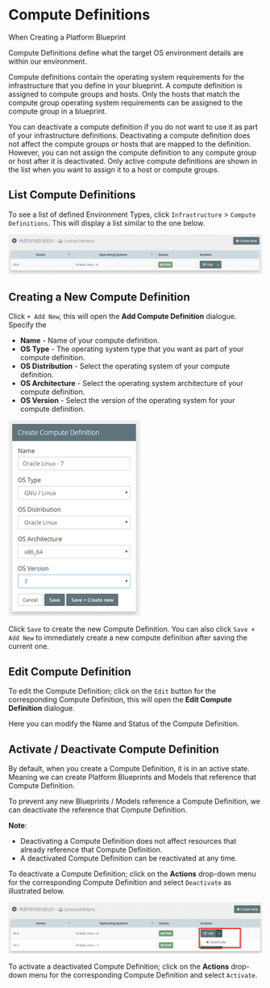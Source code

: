 # Compute Definitions


When Creating a Platform Blueprint

Compute Definitions define what the target OS environment details are within our environment.

Compute definitions contain the operating system requirements for the infrastructure that you define in your blueprint. A compute definition is assigned to compute groups and hosts. Only the hosts that match the compute group operating system requirements can be assigned to the compute group in a blueprint.

You can deactivate a compute definition if you do not want to use it as part of your infrastructure definitions. Deactivating a compute definition does not affect the compute groups or hosts that are mapped to the definition. However, you can not assign the compute definition to any compute group or host after it is deactivated. Only active compute definitions are shown in the list when you want to assign it to a host or compute groups.


## List Compute Definitions
To see a list of defined Environment Types, click  `Infrastructure` > `Compute Definitions`. This will display a list similar to the one below.

![](img/ComputeDefinitionList.PNG)


## Creating a New Compute Definition
Click `+ Add New`, this will open the **Add Compute Definition** dialogue. Specify the 

 * **Name** - Name of your compute definition.
 * **OS Type** - The operating system type that you want as part of your compute definition.
 * **OS Distribution** - Select the operating system of your compute definition.
 * **OS Architecture** - Select the operating system architecture of your compute definition.
 * **OS Version** - Select the version of the operating system for your compute definition.

![](img/ComputeDefinitionAdd.PNG)


Click `Save` to create the new Compute Definition. You can also click `Save + Add New` to immediately create a new compute definition after saving the current one.

## Edit Compute Definition
To edit the Compute Definition; click on the `Edit` button for the corresponding Compute Definition, this will open the **Edit Compute Definition** dialogue.

Here you can modify the Name and Status of the Compute Definition.

## Activate / Deactivate Compute Definition
By default, when you create a Compute Definition, it is in an active state. Meaning we can create Platform Blueprints and Models that reference that Compute Definition.

To prevent any new Blueprints / Models reference a Compute Definition, we can deactivate the reference that Compute Definition.

**Note**: 
* Deactivating a Compute Definition does not affect resources that already reference that Compute Definition.
* A deactivated Compute Definition can be reactivated at any time.

To deactivate a Compute Definition; click on the  **Actions** drop-down menu for the corresponding Compute Definition and select `Deactivate` as illustrated below.

![](img/ComputeDefinitionDeactivate.PNG)

To activate a deactivated Compute Definition; click on the  **Actions** drop-down menu for the corresponding Compute Definition and select `Activate`.